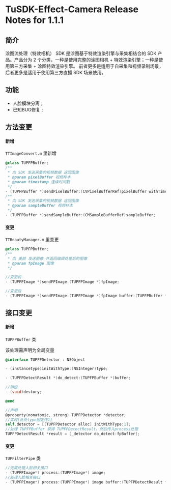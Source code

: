 # TuSDK-Effect-Camera Release Notes for 1.1.1



## 简介

涂图流处理（特效相机） SDK 是涂图基于特效渲染引擎与采集相结合的 SDK 产品。产品分为 2 个分类，一种是使用完整的涂图相机 + 特效渲染引擎；一种是使用第三方采集 + 涂图特效渲染引擎。
前者更多是适用于自采集和视频录制场景，后者更多是适用于使用第三方直播 SDK 场景使用。



## 功能

* 人脸模块分离；
* 已知BUG修复 ;



## 方法变更

#### 新增

`TTImageConvert.m` 里新增

```objective-c
@class TUPFPBuffer;
/**
 * 向 SDK 发送采集的视频数据 返回图像
 * @param pixelBuffer 视频样本
 * @param timestamp 连续时间戳
 */
- (TUPFPBuffer *)sendPixelBuffer:(CVPixelBufferRef)pixelBuffer withTimestamp:(int64_t)timestamp;
/**
 * 向 SDK 发送采集的视频数据 返回图像
 * @param sampleBuffer 视频样本
 */
- (TUPFPBuffer *)sendSampleBuffer:(CMSampleBufferRef)sampleBuffer;
```

#### 变更

`TTBeautyManager.m` 里变更

```objective-c
@class TUPFPBuffer;
/**
 * 向 美颜 发送图像 并返回编辑处理后的图像
 * @param fpImage 图像
 */

//变更前
- (TUPFPImage *)sendFPImage:(TUPFPImage *)fpImage;

//变更后
- (TUPFPImage *)sendFPImage:(TUPFPImage *)fpImage buffer:(TUPFPBuffer *)fpBuffer;
```

## 接口变更

#### 新增

`TUPFPBuffer` 类

该处理需声明为全局变量

 ```objective-c
 @interface TUPFPDetector : NSObject
 
 - (instancetype)initWithType:(NSInteger)type;
 
 - (TUPFPDetectResult *)do_detect:(TUPFPBuffer *)buffer;
 
 //销毁
 - (void)destory;
 
 @end
 
 //声明
 @property(nonatomic, strong) TUPFPDetector *detector;
 //实现(此处type固定传1)
 self.detector = [[TUPFPDetector alloc] initWithType:1];
 //处理 TUPFPBuffer 获得 TUPFPDetectResult，然后传入process处理
 TUPFPDetectResult *result = [_detector do_detect:fpBuffer];
 ```

#### 变更

`TUPFilterPipe` 类

```objective-c
//无需处理人脸相关接口
- (TUPFPImage*) process:(TUPFPImage*) image;
//处理人脸相关接口
- (TUPFPImage*) process:(TUPFPImage*) image buffer:(TUPFPDetectResult *)buffer;
```

